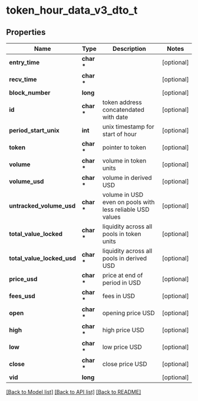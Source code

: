 # token_hour_data_v3_dto_t

## Properties
Name | Type | Description | Notes
------------ | ------------- | ------------- | -------------
**entry_time** | **char \*** |  | [optional] 
**recv_time** | **char \*** |  | [optional] 
**block_number** | **long** |  | [optional] 
**id** | **char \*** | token address concatendated with date | [optional] 
**period_start_unix** | **int** | unix timestamp for start of hour | [optional] 
**token** | **char \*** | pointer to token | [optional] 
**volume** | **char \*** | volume in token units | [optional] 
**volume_usd** | **char \*** | volume in derived USD | [optional] 
**untracked_volume_usd** | **char \*** | volume in USD even on pools with less reliable USD values | [optional] 
**total_value_locked** | **char \*** | liquidity across all pools in token units | [optional] 
**total_value_locked_usd** | **char \*** | liquidity across all pools in derived USD | [optional] 
**price_usd** | **char \*** | price at end of period in USD | [optional] 
**fees_usd** | **char \*** | fees in USD | [optional] 
**open** | **char \*** | opening price USD | [optional] 
**high** | **char \*** | high price USD | [optional] 
**low** | **char \*** | low price USD | [optional] 
**close** | **char \*** | close price USD | [optional] 
**vid** | **long** |  | [optional] 

[[Back to Model list]](../README.md#documentation-for-models) [[Back to API list]](../README.md#documentation-for-api-endpoints) [[Back to README]](../README.md)


